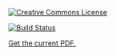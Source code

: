 [![Creative Commons License](http://i.creativecommons.org/l/by-nc-nd/3.0/88x31.png)](http://creativecommons.org/licenses/by-nc-nd/3.0/deed.en_US)

[![Build Status](https://travis-ci.org/dfm/linear-models.svg?branch=master)](https://travis-ci.org/dfm/linear-models)

[Get the current PDF.](https://github.com/dfm/linear-models/blob/pdf/ms.pdf)
